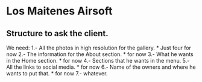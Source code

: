# Los Maitenes Airsoft
## Structure to ask the client.
We need:
1.- All the photos in high resolution for the gallery.      * Just four for now
2.- The information for the About section.                  * for now
3.- What he wants in the Home section.                      * for now
4.- Sections that he wants in the menu.
5.- All the links to social media.                          * for now
6.- Name of the owners and where he wants to put that.      * for now
7.- whatever.